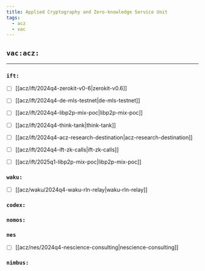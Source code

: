 ```yaml
---
title: Applied Cryptography and Zero-knowledge Service Unit
tags:
  - acz
  - vac
---
```


## `vac:acz:`
---

### `ift:`
* [ ] [[acz/ift/2024q4-zerokit-v0-6|zerokit-v0.6]]
* [ ] [[acz/ift/2024q4-de-mls-testnet|de-mls-testnet]]
* [ ] [[acz/ift/2024q4-libp2p-mix-poc|libp2p-mix-poc]]
* [ ] [[acz/ift/2024q4-think-tank|think-tank]]
* [ ] [[acz/ift/2024q4-acz-research-destination|acz-research-destination]]
* [ ] [[acz/ift/2024q4-ift-zk-calls|ift-zk-calls]]
* [ ] [[acz/ift/2025q1-libp2p-mix-poc|libp2p-mix-poc]]


### `waku:`

* [ ] [[acz/waku/2024q4-waku-rln-relay|waku-rln-relay]]

### `codex:`

### `nomos:`

### `nes`
* [ ] [[acz/nes/2024q4-nescience-consulting|nescience-consulting]]

### `nimbus:`

